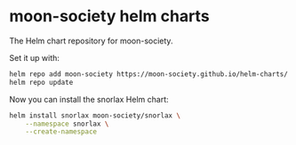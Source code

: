 # moon-society helm charts

The Helm chart repository for moon-society.


Set it up with:
```bash
helm repo add moon-society https://moon-society.github.io/helm-charts/
helm repo update
```

Now you can install the snorlax Helm chart:
```bash
helm install snorlax moon-society/snorlax \
    --namespace snorlax \
    --create-namespace
```
